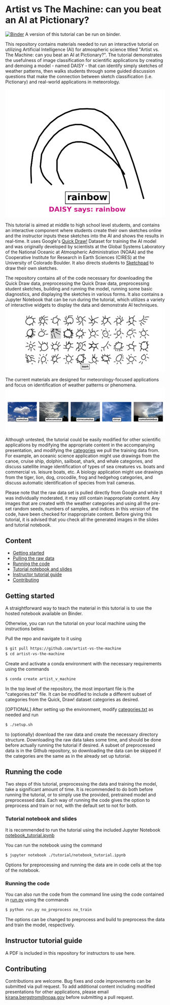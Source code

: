 # Artist vs The Machine: can you beat an AI at Pictionary?

[![Binder](https://mybinder.org/badge_logo.svg)](https://mybinder.org/v2/gh/kirana-bergstrom/artist-vs-machine/HEAD?labpath=notebook_tutorial.ipynb)
A version of this tutorial can be run on binder.

This repository contains materials needed to run an interactive tutorial on utilizing Artificial Intelligence (AI) for atmospheric science titled "Artist vs. The Machine: can you beat an AI at Pictionary?".
The tutorial demonstrates the usefulness of image classification for scientific applications by creating and demoing a model - named DAISY - that can identify simply sketches of weather patterns, then walks students through some guided discussion questions that make the connection between sketch classification (i.e. Pictionary) and real-world applications in meteorology.

![label_drawing](images/label_drawing.png)

This tutorial is aimed at middle to high school level students, and contains an interactive component where students create their own sketches online and the instructor inputs these sketches into the AI and shows the results in real-time.
It uses Google's [Quick Draw!](https://quickdraw.withgoogle.com) Dataset for training the AI model and was originally developed by scientists at the Global Systems Laboratory of the National Oceanic at Atmospheric Administration (NOAA) and the Cooperative Institute for Research in Earth Sciences (CIRES) at the University of Colorado Boulder.
It also directs students to [Sketchpad](https://sketch.io/sketchpad/) to draw their own sketches. 

The repository contains all of the code necessary for downloading the Quick Draw data, preprocessing the Quick Draw data, preprocessing student sketches, building and running the model, running some basic diagnostics, and displaying the sketches in various forms.
It also contains a Jupyter Notebook that can be run during the tutorial, which utilizes a variety of interactive widgets to display the data and demonstrate AI techniques.
![sun_drawings](images/grid_select.png)

The current materials are designed for meteorology-focused applications and focus on identification of weather patterns or phenomena.
![application](images/application.png)
Although untested, the tutorial could be easily modified for other scientific applications by modifying the appropriate content in the accompanying presentation, and modifying the [categories](categories.txt) we pull the training data from.
For example, an oceanic science application might use drawings from the canoe, cruise ship, dolphin, sailboat, shark, and whale categories, and discuss satellite image identification of types of sea creatures vs. boats and commercial vs. leisure boats, etc.
A biology application might use drawings from the tiger, lion, dog, crocodile, frog and hedgehog categories, and discuss automatic identification of species from trail cameras.

Please note that the raw data set is pulled directly from Google and while it was individually moderated, it may still contain inappropriate content.
Any images that are created with the weather categories and using all the pre-set random seeds, numbers of samples, and indices in this version of the code, have been checked for inappropriate content.
Before giving this tutorial, it is advised that you check all the generated images in the slides and tutorial notebook.


## Content
- [Getting started](#getting-started)
- [Pulling the raw data](#pulling-the-raw-data)
- [Running the code](#running-the-code)
- [Tutorial notebook and slides](#tutorial-notebook-and-slides)
- [Instructor tutorial guide](#instructor-tutorial-guide)
- [Contributing](#contributing)

## Getting started
A straightforward way to teach the material in this tutorial is to use the hosted notebook available on Binder.

Otherwise, you can run the tutorial on your local machine using the instructions below.

Pull the repo and navigate to it using
```sh
$ git pull https://github.com/artist-vs-the-machine
$ cd artist-vs-the-machine
```
Create and activate a conda environment with the necessary requirements using the commands
```sh
$ conda create artist_v_machine
```

In the top level of the repository, the most important file is the "categories.txt" file.
It can be modified to include a different subset of categories from the Quick, Draw! dataset categories as desired.

[OPTIONAL] After setting up the environment, modify [categories.txt](categories.txt) as needed and run
```sh
$ ./setup.sh
```
to (optionally) download the raw data and create the necessary directory structure.
Downloading the raw data takes some time, and should be done before actually running the tutorial if desired.
A subset of preprocessed data is in the Github repository, so downloading the data can be skipped if the categories are the same as in the already set up tutorial.

## Running the code
Two steps of this tutorial, preprocessing the data and training the model, take a significant amount of time.
It is recommended to do both before running the tutorial, or to simply use the provided, pretrained model and preprocessed data.
Each way of running the code gives the option to preprocess and train or not, with the default set to not for both.

### Tutorial notebook and slides
It is recommended to run the tutorial using the included Jupyter Notebook [notebook_tutorial.ipynb](notebook_tutorial.ipynb)

You can run the notebook using the command
```sh
$ jupyter notebook ./tutorial/notebook_tutorial.ipynb
```

Options for preprocessing and running the data are in code cells at the top of the notebook.

### Running the code
You can also run the code from the command line using the code contained in [run.py](run.py) using the commands
```sh
$ python run.py no_preprocess no_train
```

The options can be changed to preprocess and build to preprocess the data and train the model, respectively.

## Instructor tutorial guide
A PDF is included in this repository for instructors to use here.

## Contributing
Contributions are welcome.
Bug fixes and code improvements can be submitted via pull request.
To add additional content including modified presentations for other applications, please email [kirana.bergstrom@noaa.gov](mailto:kirana.bergstrom@noaa.gov) before submitting a pull request.
